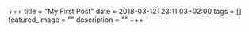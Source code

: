 +++
title =  "My First Post"
date = 2018-03-12T23:11:03+02:00
tags = []
featured_image = ""
description = ""
+++
